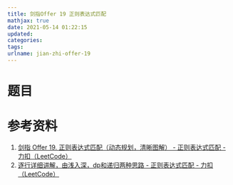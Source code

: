 ```yaml
---
title: 剑指Offer 19 正则表达式匹配
mathjax: true
date: 2021-05-14 01:22:15
updated:
categories:
tags:
urlname: jian-zhi-offer-19
---
```




<!-- more -->



# 题目



# 参考资料

1. [剑指 Offer 19. 正则表达式匹配（动态规划，清晰图解） - 正则表达式匹配 - 力扣（LeetCode）](https://leetcode-cn.com/problems/zheng-ze-biao-da-shi-pi-pei-lcof/solution/jian-zhi-offer-19-zheng-ze-biao-da-shi-pi-pei-dong/)
2. [逐行详细讲解，由浅入深，dp和递归两种思路 - 正则表达式匹配 - 力扣（LeetCode）](https://leetcode-cn.com/problems/zheng-ze-biao-da-shi-pi-pei-lcof/solution/zhu-xing-xiang-xi-jiang-jie-you-qian-ru-shen-by-je/)